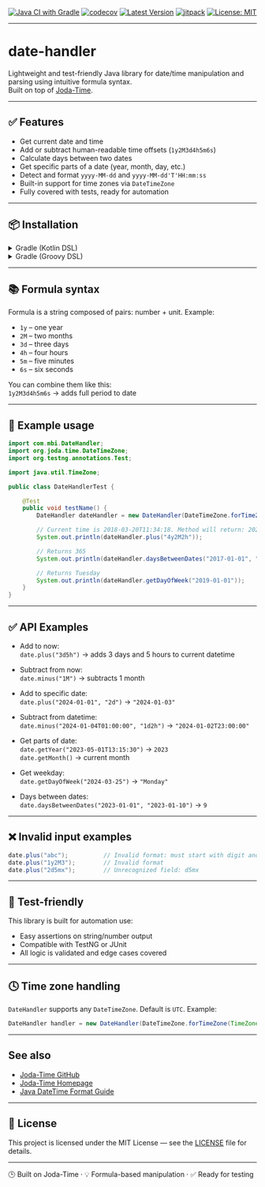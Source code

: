 [![Java CI with Gradle](https://github.com/mbi88/date-handler/actions/workflows/gradle.yml/badge.svg)](https://github.com/mbi88/date-handler/actions/workflows/gradle.yml)
[![codecov](https://codecov.io/gh/mbi88/date-handler/branch/master/graph/badge.svg)](https://codecov.io/gh/mbi88/date-handler)
[![Latest Version](https://img.shields.io/github/v/tag/mbi88/date-handler?label=version)](https://github.com/mbi88/date-handler/releases)
[![jitpack](https://jitpack.io/v/mbi88/date-handler.svg)](https://jitpack.io/#mbi88/date-handler)
[![License: MIT](https://img.shields.io/badge/License-MIT-yellow.svg)](LICENSE)


---

# date-handler

Lightweight and test-friendly Java library for date/time manipulation and parsing using intuitive formula syntax.  
Built on top of [Joda-Time](https://www.joda.org/joda-time/).

---

## ✅ Features

- Get current date and time
- Add or subtract human-readable time offsets (`1y2M3d4h5m6s`)
- Calculate days between two dates
- Get specific parts of a date (year, month, day, etc.)
- Detect and format `yyyy-MM-dd` and `yyyy-MM-dd'T'HH:mm:ss`
- Built-in support for time zones via `DateTimeZone`
- Fully covered with tests, ready for automation

---

## 📦 Installation

<details>
<summary>Gradle (Kotlin DSL)</summary>

`implementation("com.mbi:date-handler:1.0")`

</details>

<details>
<summary>Gradle (Groovy DSL)</summary>

`implementation 'com.mbi:date-handler:1.0'`

</details>

---

## 📚 Formula syntax

Formula is a string composed of pairs: number + unit. Example:

- `1y` – one year
- `2M` – two months
- `3d` – three days
- `4h` – four hours
- `5m` – five minutes
- `6s` – six seconds

You can combine them like this:  
`1y2M3d4h5m6s` → adds full period to date

---

## 🚀 Example usage

```java
import com.mbi.DateHandler;
import org.joda.time.DateTimeZone;
import org.testng.annotations.Test;

import java.util.TimeZone;

public class DateHandlerTest {

    @Test
    public void testName() {
        DateHandler dateHandler = new DateHandler(DateTimeZone.forTimeZone(TimeZone.getTimeZone("Europe/Kiev")));

        // Current time is 2018-03-20T11:34:18. Method will return: 2022-05-20T13:34:18
        System.out.println(dateHandler.plus("4y2M2h"));

        // Returns 365
        System.out.println(dateHandler.daysBetweenDates("2017-01-01", "2018-01-01"));

        // Returns Tuesday
        System.out.println(dateHandler.getDayOfWeek("2019-01-01"));
    }
}
```

---

## ✅ API Examples

- Add to now:  
  `date.plus("3d5h")` → adds 3 days and 5 hours to current datetime

- Subtract from now:  
  `date.minus("1M")` → subtracts 1 month

- Add to specific date:  
  `date.plus("2024-01-01", "2d")` → `"2024-01-03"`

- Subtract from datetime:  
  `date.minus("2024-01-04T01:00:00", "1d2h")` → `"2024-01-02T23:00:00"`

- Get parts of date:  
  `date.getYear("2023-05-01T13:15:30")` → `2023`  
  `date.getMonth()` → current month

- Get weekday:  
  `date.getDayOfWeek("2024-03-25")` → `"Monday"`

- Days between dates:  
  `date.daysBetweenDates("2023-01-01", "2023-01-10")` → `9`

---

## ❌ Invalid input examples

```java
date.plus("abc");          // Invalid format: must start with digit and end with letter  
date.plus("1y2M3");        // Invalid format  
date.plus("2d5mx");        // Unrecognized field: d5mx
```

---

## 🧪 Test-friendly

This library is built for automation use:

- Easy assertions on string/number output
- Compatible with TestNG or JUnit
- All logic is validated and edge cases covered

---

## 🕓 Time zone handling

`DateHandler` supports any `DateTimeZone`. Default is `UTC`. Example:

```java
DateHandler handler = new DateHandler(DateTimeZone.forTimeZone(TimeZone.getTimeZone("Europe/Kiev")));
```

---

## See also

- [Joda-Time GitHub](https://github.com/JodaOrg/joda-time)
- [Joda-Time Homepage](https://www.joda.org/joda-time/)
- [Java DateTime Format Guide](https://docs.oracle.com/javase/8/docs/api/java/text/SimpleDateFormat.html)

---

## 📄 License

This project is licensed under the MIT License — see the [LICENSE](LICENSE) file for details.

---

🕒 Built on Joda-Time · 💡 Formula-based manipulation · ✅ Ready for testing
